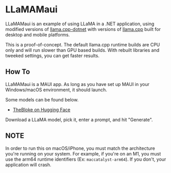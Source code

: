 # LLaMAMaui

LLaMAMaui is an example of using LLaMA in a .NET application, using modified versions of [llama.cpp-dotnet](https://github.com/drasticactions/llama.cpp-dotnet) with versions of [llama.cpp](https://github.com/drasticactions/llama.cpp.runtimes) built for desktop and mobile platforms.

This is a proof-of-concept. The default llama.cpp runtime builds are CPU only and will run slower than GPU based builds. With rebuilt libraries and tweeked settings, you can get faster results.

## How To

LLaMAMaui is a MAUI app. As long as you have set up MAUI in your Windows/macOS environment, it should launch.

Some models can be found below.

- [TheBloke on Hugging Face](https://huggingface.co/TheBloke)

Download a LLaMA model, pick it, enter a prompt, and hit "Generate".

## NOTE

In order to run this on macOS/iPhone, you must match the architecture you're running on your system. For example, if you're on an M1, you must use the arm64 runtime identifiers (Ex: `maccatalyst-arm64`). If you don't, your application will crash.